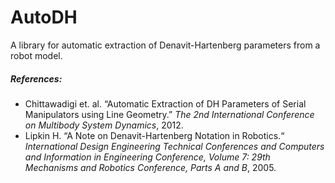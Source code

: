 # AutoDH

A library for automatic extraction of Denavit-Hartenberg parameters from a robot model.

##### References:

- Chittawadigi et. al. “Automatic Extraction of DH Parameters of Serial Manipulators using Line Geometry.” _The 2nd International Conference on Multibody System Dynamics_, 2012.
- Lipkin H. “A Note on Denavit-Hartenberg Notation in Robotics.“ _International Design Engineering Technical Conferences and Computers and Information in Engineering Conference, Volume 7: 29th Mechanisms and Robotics Conference, Parts A and B_, 2005.